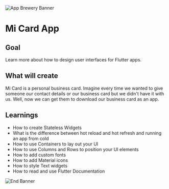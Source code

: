 ![App Brewery Banner](https://sweep.ac.uk/wp-content/uploads/yellow-banner.jpg)

# Mi Card App

## Goal

Learn more about how to design user interfaces for Flutter apps.

## What will create

Mi Card is a personal business card. Imagine every time we wanted to give someone our contact details or our business card but we didn't have it with us. Well, now we can get them to download our business card as an app.

## Learnings

* How to create Stateless Widgets
* What is the difference between hot reload and hot refresh and running an app from cold
* How to use Containers to lay out your UI
* How to use Columns and Rows to position your UI elements
* How to add custom fonts
* How to add Material icons
* How to style Text widgets
* How to read and use Flutter Documentation


![End Banner](https://drive.google.com/file/d/1jeOESL0cJ2ORh2QNzwq5LbphFbXtHIcF/view?usp=sharing)
